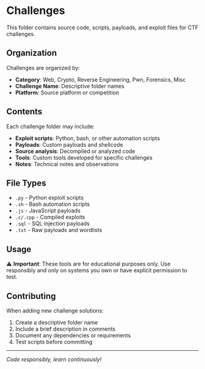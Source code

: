# Challenges

This folder contains source code, scripts, payloads, and exploit files for CTF challenges.

## Organization

Challenges are organized by:
- **Category**: Web, Crypto, Reverse Engineering, Pwn, Forensics, Misc
- **Challenge Name**: Descriptive folder names
- **Platform**: Source platform or competition

## Contents

Each challenge folder may include:
- **Exploit scripts**: Python, bash, or other automation scripts
- **Payloads**: Custom payloads and shellcode
- **Source analysis**: Decompiled or analyzed code
- **Tools**: Custom tools developed for specific challenges
- **Notes**: Technical notes and observations

## File Types

- `.py` - Python exploit scripts
- `.sh` - Bash automation scripts
- `.js` - JavaScript payloads
- `.c/.cpp` - Compiled exploits
- `.sql` - SQL injection payloads
- `.txt` - Raw payloads and wordlists

## Usage

⚠️ **Important**: These tools are for educational purposes only. Use responsibly and only on systems you own or have explicit permission to test.

## Contributing

When adding new challenge solutions:
1. Create a descriptive folder name
2. Include a brief description in comments
3. Document any dependencies or requirements
4. Test scripts before committing

---

*Code responsibly, learn continuously!*

